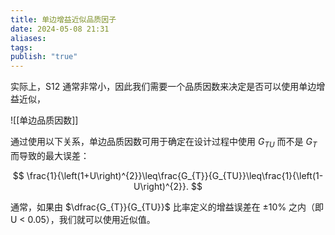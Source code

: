 ```yaml
---
title: 单边增益近似品质因子
date: 2024-05-08 21:31
aliases: 
tags: 
publish: "true"
---
```

实际上，S12 通常非常小，因此我们需要一个品质因数来决定是否可以使用单边增益近似，

![[单边品质因数]]

通过使用以下关系，单边品质因数可用于确定在设计过程中使用 $G_{TU}$ 而不是 $G_{T}$ 而导致的最大误差：

$$
\frac{1}{\left(1+U\right)^{2}}\leq\frac{G_{T}}{G_{TU}}\leq\frac{1}{\left(1-U\right)^{2}}.
$$

通常，如果由 $\dfrac{G_{T}}{G_{TU}}$ 比率定义的增益误差在 ±10% 之内（即 U < 0.05），我们就可以使用近似值。
